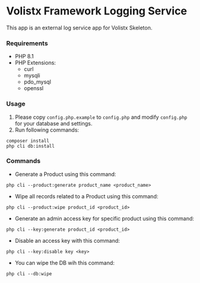 # Volistx Framework Logging Service

This app is an external log service app for Volistx Skeleton.

### Requirements
- PHP 8.1
- PHP Extensions:
  - curl
  - mysqli
  - pdo_mysql
  - openssl

### Usage
1. Please copy `config.php.example` to `config.php` and modify `config.php` for your database and settings.
2. Run following commands:
```
composer install
php cli db:install
```

### Commands
- Generate a Product using this command:
```
php cli --product:generate product_name <product_name>
```
- Wipe all records related to a Product using this command:
```
php cli --product:wipe product_id <product_id>
```
- Generate an admin access key for specific product using this command:
```
php cli --key:generate product_id <product_id>
```
- Disable an access key with this command:
```
php cli --key:disable key <key>
```
- You can wipe the DB wih this command:
```
php cli --db:wipe
```
